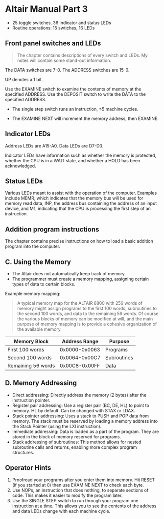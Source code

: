 # Altair Manual Part 3

- 25 toggle switches, 36 indicator and status LEDs
- Routine operations: 15 swtiches, 16 LEDs

## Front panel switches and LEDs

> The chapter contains descriptions of every switch and LEDs. My notes will contain some stand-out information.

The DATA switches are 7-0. The ADDRESS switches are 15-0.

UP denotes a 1 bit.

Use the EXAMINE switch to examine the contents of memory at the specified ADDRESS. Use the DEPOSIT switch to write the DATA to the specified ADDRESS.

- The single step switch runs an instruction, ≤5 machine cycles.

- The EXAMINE NEXT will increment the memory address, then EXAMINE.

## Indicator LEDs

Address LEDs are A15-A0. Data LEDs are D7-D0.

Indicator LEDs have information such as whether the memory is protected, whether the CPU is in a WAIT state, and whether a HOLD has been acknowledged.

## Status LEDs

Various LEDs meant to assist with the operation of the computer. Examples include MEMR, which indicates that the memory bus will be used for memory read data, INP, the address bus containing the address of an input device, and M1, indicating that the CPU is processing the first step of an instruction.

## Addition program instructions

The chapter contains precise instructions on how to load a basic addition program into the computer.

## C. Using the Memory

- The Altair does not automatically keep track of memory.
- The programmer must create a memory mapping, assigning certain types of data to certain blocks.

Example memory mapping:

> A typical memory map for the ALTAIR 8800 with 256 words of memory might assign programs to the first 100 words, subroutines to the second 100 words, and data to the remaining 56 words. Of course the various blocks of memory can be modified at will, and the main purpose of memory mapping is to provide a cohesive organization of the available memory.

| Memory Block       | Address Range | Purpose     |
| ------------------ | ------------- | ----------- |
| First 100 words    | 0x0000-0x0063 | Programs    |
| Second 100 words   | 0x0064-0x00C7 | Subroutines |
| Remaining 56 words | 0x00C8-0x00FF | Data        |

## D. Memory Addressing

- Direct addressing: Directly address the memory (2 bytes) after the instruction pointer.
- Register pair addressing: Use a register pair (BC, DE, HL) to point to memory. HL by default. Can be changed with STAX or LDAX.
- Stack pointer addressing: Uses a stack to PUSH and POP data from memory. The stack must be reserved by loading a memory address into the Stack Pointer (using the LXI instruction).
- Immediate addressing: Data is loaded as a part of the program. They are stored in the block of memory reserved for programs.
- Stack addressing of subroutines: This method allows for nested subroutine calls and returns, enabling more complex program structures.

## Operator Hints

1. Proofread your programs after you enter them into memory. Hit RESET (if you started at 0) then use EXAMINE NEXT to check each byte.
2. Use NOPs, an instruction that does nothing, to separate sections of code. This makes it easier to modify the program later.
3. Use the SINGLE STEP switch to run through your program one instruction at a time. This allows you to see the contents of the address and data LEDs change with each machine cycle.
